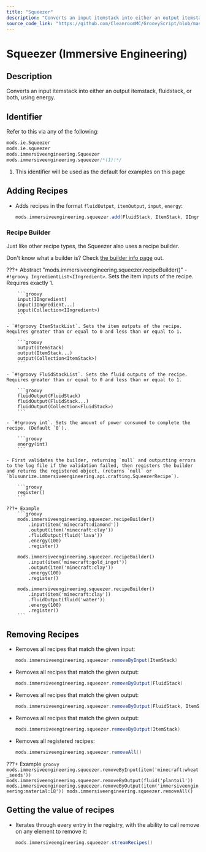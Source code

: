 ```yaml
---
title: "Squeezer"
description: "Converts an input itemstack into either an output itemstack, fluidstack, or both, using energy."
source_code_link: "https://github.com/CleanroomMC/GroovyScript/blob/master/src/main/java/com/cleanroommc/groovyscript/compat/mods/immersiveengineering/Squeezer.java"
---
```


# Squeezer (Immersive Engineering)

## Description

Converts an input itemstack into either an output itemstack, fluidstack, or both, using energy.

## Identifier

Refer to this via any of the following:

```groovy hl_lines="4"
mods.ie.Squeezer
mods.ie.squeezer
mods.immersiveengineering.Squeezer
mods.immersiveengineering.squeezer/*(1)!*/
```

1. This identifier will be used as the default for examples on this page

## Adding Recipes

- Adds recipes in the format `fluidOutput`, `itemOutput`, `input`, `energy`:

    ```groovy
    mods.immersiveengineering.squeezer.add(FluidStack, ItemStack, IIngredient, int)
    ```


### Recipe Builder

Just like other recipe types, the Squeezer also uses a recipe builder.

Don't know what a builder is? Check [the builder info page](../../../groovy/builder.md) out.

???+ Abstract "mods.immersiveengineering.squeezer.recipeBuilder()"
    - `#!groovy IngredientList<IIngredient>`. Sets the item inputs of the recipe. Requires exactly 1.

        ```groovy
        input(IIngredient)
        input(IIngredient...)
        input(Collection<IIngredient>)
        ```

    - `#!groovy ItemStackList`. Sets the item outputs of the recipe. Requires greater than or equal to 0 and less than or equal to 1.

        ```groovy
        output(ItemStack)
        output(ItemStack...)
        output(Collection<ItemStack>)
        ```

    - `#!groovy FluidStackList`. Sets the fluid outputs of the recipe. Requires greater than or equal to 0 and less than or equal to 1.

        ```groovy
        fluidOutput(FluidStack)
        fluidOutput(FluidStack...)
        fluidOutput(Collection<FluidStack>)
        ```

    - `#!groovy int`. Sets the amount of power consumed to complete the recipe. (Default `0`).

        ```groovy
        energy(int)
        ```

    - First validates the builder, returning `null` and outputting errors to the log file if the validation failed, then registers the builder and returns the registered object. (returns `null` or `blusunrize.immersiveengineering.api.crafting.SqueezerRecipe`).

        ```groovy
        register()
        ```

    ???+ Example
        ```groovy
        mods.immersiveengineering.squeezer.recipeBuilder()
            .input(item('minecraft:diamond'))
            .output(item('minecraft:clay'))
            .fluidOutput(fluid('lava'))
            .energy(100)
            .register()

        mods.immersiveengineering.squeezer.recipeBuilder()
            .input(item('minecraft:gold_ingot'))
            .output(item('minecraft:clay'))
            .energy(100)
            .register()

        mods.immersiveengineering.squeezer.recipeBuilder()
            .input(item('minecraft:clay'))
            .fluidOutput(fluid('water'))
            .energy(100)
            .register()
        ```



## Removing Recipes

- Removes all recipes that match the given input:

    ```groovy
    mods.immersiveengineering.squeezer.removeByInput(ItemStack)
    ```

- Removes all recipes that match the given output:

    ```groovy
    mods.immersiveengineering.squeezer.removeByOutput(FluidStack)
    ```

- Removes all recipes that match the given output:

    ```groovy
    mods.immersiveengineering.squeezer.removeByOutput(FluidStack, ItemStack)
    ```

- Removes all recipes that match the given output:

    ```groovy
    mods.immersiveengineering.squeezer.removeByOutput(ItemStack)
    ```

- Removes all registered recipes:

    ```groovy
    mods.immersiveengineering.squeezer.removeAll()
    ```

???+ Example
    ```groovy
    mods.immersiveengineering.squeezer.removeByInput(item('minecraft:wheat_seeds'))
    mods.immersiveengineering.squeezer.removeByOutput(fluid('plantoil'))
    mods.immersiveengineering.squeezer.removeByOutput(item('immersiveengineering:material:18'))
    mods.immersiveengineering.squeezer.removeAll()
    ```

## Getting the value of recipes

- Iterates through every entry in the registry, with the ability to call remove on any element to remove it:

    ```groovy
    mods.immersiveengineering.squeezer.streamRecipes()
    ```
